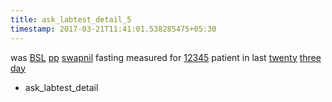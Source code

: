 ```yaml
---
title: ask_labtest_detail_5
timestamp: 2017-03-21T11:41:01.538285475+05:30
---
```


was [BSL](labtest_name) [pp](labtest_name) [swapnil](labtest_name) fasting measured for [12345](number/patient_id) patient in last [twenty](count) [three](count) [day](is_years_months_days_hours_minutes)
* ask_labtest_detail
